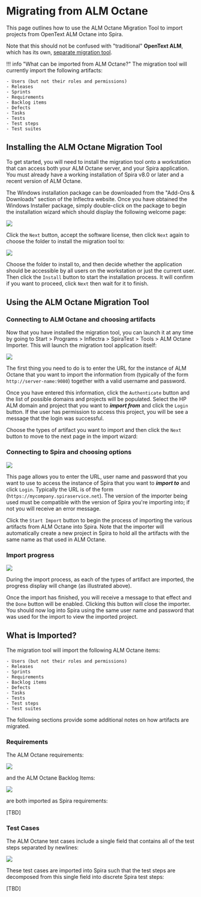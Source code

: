 #  Migrating from ALM Octane
This page outlines how to use the ALM Octane Migration Tool to import projects from OpenText ALM Octane into Spira.

Note that this should not be confused with "traditional" **OpenText ALM**, which has its own, [separate migration tool](Migrating-from-HP-ALM/).

!!! info "What can be imported from ALM Octane?"
    The migration tool will currently import the following artifacts:

    - Users (but not their roles and permissions)
    - Releases
    - Sprints
    - Requirements
    - Backlog items
    - Defects
    - Tasks
    - Tests
    - Test steps
    - Test suites
    
## Installing the ALM Octane Migration Tool
To get started, you will need to install the migration tool onto a workstation that can access both your ALM Octane server, and your Spira application. You must already have a working installation of Spira v8.0 or later and a recent version of ALM Octane.

The Windows installation package can be downloaded from the "Add-Ons & Downloads" section of the Inflectra website. Once you have obtained the Windows Installer package, simply double-click on the package to begin the installation wizard which should display the following welcome page:

 ![](img/octane-migration-1.png)

Click the `Next` button, accept the software license, then click `Next` again to choose the folder to install the migration tool to:

 ![](img/octane-migration-2.png)
 
Choose the folder to install to, and then decide whether the application should be accessible by all users on the workstation or just the current user. Then click the `Install` button to start the installation process. It will confirm if you want to proceed, click `Next` then wait for it to finish.

## Using the ALM Octane Migration Tool

### Connecting to ALM Octane and choosing artifacts
Now that you have installed the migration tool, you can launch it at any time by going to Start \> Programs \> Inflectra \> SpiraTest \> Tools \> ALM Octane Importer. This will launch the migration tool application itself:

 ![](img/octane-migration-3.png)

The first thing you need to do is to enter the URL for the instance of ALM Octane that you want to import the information from (typically of the form `http://server-name:9080`) together with a valid username and password.

Once you have entered this information, click the `Authenticate` button and the list of possible domains and projects will be populated. Select the HP ALM domain and project that you want to ***import from*** and click the `Login` button. If the user has permission to access this project, you will be see a message that the login was successful. 

Choose the types of artifact you want to import and then click the `Next` button to move to the next page in the import wizard:

### Connecting to Spira and choosing options

 ![](img/octane-migration-4.png)
 
This page allows you to enter the URL, user name and password that you want to use to access the instance of Spira that you want to ***import to*** and click `Login`. Typically the URL is of the form (`https://mycompany.spiraservice.net`). The version of the importer being used must be compatible with the version of Spira you're importing into; if not you will receive an error message.

Click the `Start Import` button to begin the process of importing the various artifacts from ALM Octane into Spira. Note that the importer will automatically create a new project in Spira to hold all the artifacts with the same name as that used in ALM Octane.

### Import progress

 ![](img/octane-migration-5.png)

During the import process, as each of the types of artifact are imported, the progress display will change (as illustrated above).

Once the import has finished, you will receive a message to that effect and the `Done` button will be enabled. Clicking this button will close the importer. You should now log into Spira using the same user name and password that was used for the import to view the imported project.

## What is Imported?

The migration tool will import the following ALM Octane items:

    - Users (but not their roles and permissions)
    - Releases
    - Sprints
    - Requirements
    - Backlog items
    - Defects
    - Tasks
    - Tests
    - Test steps
    - Test suites

The following sections provide some additional notes on how artifacts are migrated.

### Requirements

The ALM Octane requirements:

 ![](img/octane-requirements-1.png)

 and the ALM Octane Backlog Items:

 ![](img/octane-requirements-2.png)

are both imported as Spira requirements:

[TBD]

### Test Cases

The ALM Octane test cases include a single field that contains all of the test steps separated by newlines:

 ![](img/octane-testcases-1.png)

These test cases are imported into Spira such that the test steps are decomposed from this single field into discrete Spira test steps:

[TBD]